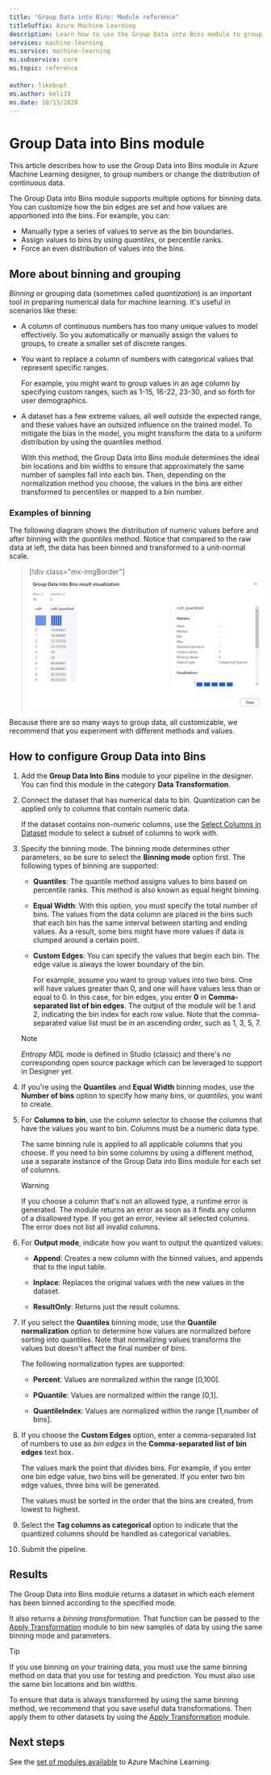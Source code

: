 ```yaml
---
title: "Group Data into Bins: Module reference"
titleSuffix: Azure Machine Learning
description: Learn how to use the Group Data into Bins module to group numbers or change the distribution of continuous data.
services: machine-learning
ms.service: machine-learning
ms.subservice: core
ms.topic: reference

author: likebupt
ms.author: keli19
ms.date: 10/13/2020
---
```

# Group Data into Bins module

This article describes how to use the Group Data into Bins module in Azure Machine Learning designer, to group numbers or change the distribution of continuous data.

The Group Data into Bins module supports multiple options for binning data. You can customize how the bin edges are set and how values are apportioned into the bins. For example, you can:  

+ Manually type a series of values to serve as the bin boundaries.  
+ Assign values to bins by using *quantiles*, or percentile ranks.  
+ Force an even distribution of values into the bins.  

## More about binning and grouping

*Binning* or  grouping data (sometimes called *quantization*) is an important tool in preparing numerical data for machine learning. It's useful in scenarios like these:

+ A column of continuous numbers has too many unique values to model effectively. So you automatically or manually assign the values to groups, to create a smaller set of discrete ranges.

+ You want to replace a column of numbers with categorical values that represent specific ranges.

    For example, you might want to group values in an age column by specifying custom ranges, such as 1-15, 16-22, 23-30, and so forth for user demographics.

+ A dataset has a few extreme values, all well outside the expected range, and these values have an outsized influence on the trained model. To mitigate the bias in the model, you might transform the data to a uniform distribution by using the quantiles method.

    With this method, the Group Data into Bins module determines the ideal bin locations and bin widths to ensure that approximately the same number of samples fall into each bin. Then, depending on the normalization method you choose, the values in the bins are either transformed to percentiles or mapped to a bin number.

### Examples of binning

The following diagram shows the distribution of numeric values before and after binning with the *quantiles* method. Notice that compared to the raw data at left, the data has been binned and transformed to a unit-normal scale.  

> [!div class="mx-imgBorder"]
> ![Result visualization](media/module/group-data-into-bins-result-example.png)

Because there are so many ways to group data, all customizable, we recommend that you experiment with different methods and values. 

## How to configure Group Data into Bins

1. Add the **Group Data Into Bins** module to your pipeline in the designer. You can find this module in the category **Data Transformation**.

2. Connect the dataset that has numerical data to bin. Quantization can be applied only to columns that contain numeric data. 

    If the dataset contains non-numeric columns, use the [Select Columns in Dataset](select-columns-in-dataset.md) module to select a subset of columns to work with.

3. Specify the binning mode. The binning mode determines other parameters, so be sure to select the **Binning mode** option first. The following types of binning are supported:

    - **Quantiles**: The quantile method assigns values to bins based on percentile ranks. This method is also known as equal height binning.

    - **Equal Width**: With this option, you must specify the total number of bins. The values from the data column are placed in the bins such that each bin has the same interval between starting and ending values. As a result, some bins might have more values if data is clumped around a certain point.

    - **Custom Edges**: You can specify the values that begin each bin. The edge value is always the lower boundary of the bin. 
    
      For example, assume you want to group values into two bins. One will have values greater than 0, and one will have values less than or equal to 0. In this case, for bin edges, you enter **0** in **Comma-separated list of bin edges**. The output of the module will be 1 and 2, indicating the bin index for each row value. Note that the comma-separated value list must be in an ascending order, such as 1, 3, 5, 7.
    
    > [!Note]
    > *Entropy MDL* mode is defined in Studio (classic) and there's no corresponding open source package which can be leveraged to support in Designer yet.        

4. If you're using the **Quantiles** and **Equal Width** binning modes, use the **Number of bins** option to specify how many bins, or *quantiles*, you want to create.

5. For **Columns to bin**, use the column selector to choose the columns that have the values you want to bin. Columns must be a numeric data type.

    The same binning rule is applied to all applicable columns that you choose. If you need to bin some columns by using a different method, use a separate instance of the Group Data into Bins module for each set of columns.

    > [!WARNING]
    > If you choose a column that's not an allowed type, a runtime error is generated. The module returns an error as soon as it finds any column of a disallowed type. If you get an error, review all selected columns. The error does not list all invalid columns.

6. For **Output mode**, indicate how you want to output the quantized values:

    + **Append**: Creates a new column with the binned values, and appends that to the input table.

    + **Inplace**: Replaces the original values with the new values in the dataset.

    + **ResultOnly**: Returns just the result columns.

7. If you select the **Quantiles** binning mode, use the **Quantile normalization** option to determine how values are normalized before sorting into quantiles. Note that normalizing values transforms the values but doesn't affect the final number of bins.

    The following normalization types are supported:

    + **Percent**: Values are normalized within the range [0,100].

    + **PQuantile**: Values are normalized within the range [0,1].

    + **QuantileIndex**:  Values are normalized within the range [1,number of bins].

8. If you choose the **Custom Edges** option, enter a comma-separated list of numbers to use as *bin edges* in the **Comma-separated list of bin edges** text box. 

    The values mark the point that divides bins. For example, if you enter one bin edge value, two bins will be generated. If you enter two bin edge values, three bins will be generated.

    The values must be sorted in the order that the bins are created, from lowest to highest.

10. Select the **Tag columns as categorical** option to indicate that the quantized columns should be handled as categorical variables.

11. Submit the pipeline.

## Results

The Group Data into Bins module returns a dataset in which each element has been binned according to the specified mode. 

It also returns a *binning transformation*. That function can be passed to the [Apply Transformation](apply-transformation.md) module to bin new samples of data by using the same binning mode and parameters.  

> [!TIP]
> If you use binning on your training data, you must use the same binning method on data that you use for testing and prediction. You must also use the same bin locations and bin widths. 
> 
> To ensure that data is always transformed by using the same binning method, we recommend that you save useful data transformations. Then apply them to other datasets by using the [Apply Transformation](apply-transformation.md) module.

## Next steps

See the [set of modules available](module-reference.md) to Azure Machine Learning. 
